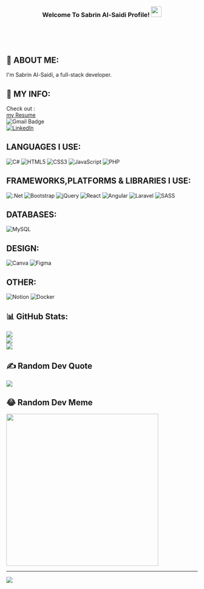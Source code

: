 <br/>
<br/>
<br/>
  <h3 align="center">
  Welcome To Sabrin Al-Saidi Profile!
  <img src="https://media.giphy.com/media/hvRJCLFzcasrR4ia7z/giphy.gif" width="28">
</h3>
<br/>
<br/>
<br/>

## 💫 ABOUT ME:
 I'm Sabrin Al-Saidi, a full-stack developer.<br>


##  📑 MY INFO:
Check out :<br/>
[my Resume](https://drive.google.com/file/d/1OMONgUun2Q5KJcEqdY9irh2AYiusnStx/view?usp=sharing)<br/>
![Gmail Badge](https://img.shields.io/badge/-sabrinalsaidi95-c14438?logo=Gmail&logoColor=white&link=mailto:sabrinalsaidi95@gmail.com)<br/>
[![LinkedIn](https://img.shields.io/badge/LinkedIn-%230077B5.svg?logo=linkedin&logoColor=white)](https://linkedin.com/in/sabrin-al-saidi) 

## LANGUAGES I USE:
![C#](https://img.shields.io/badge/c%23-%23239120.svg?style=flat&logo=csharp&logoColor=white)
![HTML5](https://img.shields.io/badge/html5-%23E34F26.svg?style=flat&logo=html5&logoColor=white)
![CSS3](https://img.shields.io/badge/css3-%231572B6.svg?style=flat&logo=css3&logoColor=white)
![JavaScript](https://img.shields.io/badge/javascript-%23323330.svg?style=flat&logo=javascript&logoColor=%23F7DF1E)
![PHP](https://img.shields.io/badge/php-%23777BB4.svg?style=flat&logo=php&logoColor=white)

## FRAMEWORKS,PLATFORMS & LIBRARIES I USE:
![.Net](https://img.shields.io/badge/.NET-5C2D91?style=flat&logo=.net&logoColor=white)
![Bootstrap](https://img.shields.io/badge/bootstrap-%238511FA.svg?style=flat&logo=bootstrap&logoColor=white)
![jQuery](https://img.shields.io/badge/jquery-%230769AD.svg?style=flat&logo=jquery&logoColor=white)
![React](https://img.shields.io/badge/react-%2320232a.svg?style=flat&logo=react&logoColor=%2361DAFB)
![Angular](https://img.shields.io/badge/angular-%23DD0031.svg?style=flat&logo=angular&logoColor=white)
![Laravel](https://img.shields.io/badge/laravel-%23FF2D20.svg?style=flat&logo=laravel&logoColor=white)
![SASS](https://img.shields.io/badge/SASS-hotpink.svg?style=flate&logo=SASS&logoColor=white)

## DATABASES:
![MySQL](https://img.shields.io/badge/mysql-%2300000f.svg?style=flat&logo=mysql&logoColor=white)

## DESIGN:
![Canva](https://img.shields.io/badge/Canva-%2300C4CC.svg?style=flat&logo=Canva&logoColor=white)
![Figma](https://img.shields.io/badge/figma-%23F24E1E.svg?style=flat&logo=figma&logoColor=white)

## OTHER:
![Notion](https://img.shields.io/badge/Notion-%23000000.svg?style=flat&logo=notion&logoColor=white)
![Docker](https://img.shields.io/badge/docker-%230db7ed.svg?style=flate&logo=docker&logoColor=white)


## 📊 GitHub Stats:
![](https://github-readme-stats.vercel.app/api?username=Sabrin-Alsaidi&theme=tokyonight&hide_border=false&include_all_commits=false&count_private=false)<br/>
![](https://github-readme-streak-stats.herokuapp.com/?user=Sabrin-Alsaidi&theme=tokyonight&hide_border=false)<br/>
![](https://github-readme-stats.vercel.app/api/top-langs/?username=Sabrin-Alsaidi&theme=tokyonight&hide_border=false&include_all_commits=false&count_private=false&layout=compact)

## ✍️ Random Dev Quote
![](https://quotes-github-readme.vercel.app/api?type=horizontal&theme=tokyonight)

## 😂 Random Dev Meme
<img src='https://randommeme-five.vercel.app/' style="height: 400px;"/>

---
[![](https://visitcount.itsvg.in/api?id=Sabrin-Alsaidi&icon=0&color=1)](https://visitcount.itsvg.in)

<!-- Proudly created with GPRM ( https://gprm.itsvg.in ) -->

